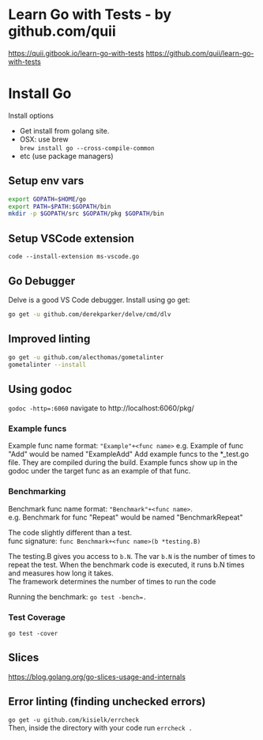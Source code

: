 # Learn Go with Tests - by github.com/quii

https://quii.gitbook.io/learn-go-with-tests
https://github.com/quii/learn-go-with-tests

# Install Go

Install options
* Get install from golang site. 
* OSX: use brew  
    `brew install go --cross-compile-common`
* etc (use package managers)

## Setup env vars

```bash
export GOPATH=$HOME/go
export PATH=$PATH:$GOPATH/bin
mkdir -p $GOPATH/src $GOPATH/pkg $GOPATH/bin
```

## Setup VSCode extension
`code --install-extension ms-vscode.go`

## Go Debugger
Delve is a good VS Code debugger. Install using go get:
```bash
go get -u github.com/derekparker/delve/cmd/dlv
```

## Improved linting
```sh
go get -u github.com/alecthomas/gometalinter
gometalinter --install
```

## Using godoc
`godoc -http=:6060`
navigate to http://localhost:6060/pkg/

### Example funcs
Example func name format: `"Example"+<func name>`
e.g. Example of func "Add" would be named "ExampleAdd"
Add example funcs to the *_test.go file. They are compiled during the build.
Example funcs show up in the godoc under the target func as an example of that func.

### Benchmarking
Benchmark func name format: `"Benchmark"+<func name>`.  
e.g. Benchmark for func "Repeat" would be named "BenchmarkRepeat"  

The code slightly different than a test.  
func signature:  `func Benchmark+<func name>(b *testing.B)`  

The testing.B gives you access to `b.N`. The var `b.N` is the number of times to repeat the test.
When the benchmark code is executed, it runs b.N times and measures how long it takes.  
The framework determines the number of times to run the code

Running the benchmark:
`go test -bench=.`

### Test Coverage
`go test -cover`

## Slices
https://blog.golang.org/go-slices-usage-and-internals

## Error linting (finding unchecked errors)
`go get -u github.com/kisielk/errcheck`  
Then, inside the directory with your code run `errcheck .`
